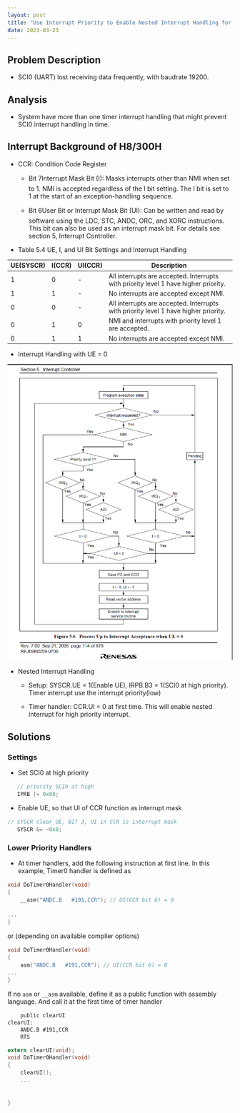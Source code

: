 ```yaml
---
layout: post
title: "Use Interrupt Priority to Enable Nested Interrupt Handling for H8/300H"
date: 2023-03-23
---
```


## Problem Description

* SCI0 (UART) lost receiving data frequently, with baudrate 19200.  

## Analysis

* System have more than one timer interrupt handling that might prevent SCI0 interrupt handling in time.  

## Interrupt Background of H8/300H

* CCR: Condition Code Register
  * Bit 7Interrupt Mask Bit (I): Masks interrupts other than NMI when set to 1. NMI is
accepted regardless of the I bit setting. The I bit is set to 1 at the start of an exception-handling
sequence.

  * Bit 6User Bit or Interrupt Mask Bit (UI): Can be written and read by software using the
LDC, STC, ANDC, ORC, and XORC instructions. This bit can also be used as an interrupt
mask bit. For details see section 5, Interrupt Controller.

* Table 5.4 UE, I, and UI Bit Settings and Interrupt Handling

| UE(SYSCR) | I(CCR) | UI(CCR) | Description                                                                        |
|-----------|--------|---------|------------------------------------------------------------------------------------|
| 1         | 0      | -       | All interrupts are accepted. Interrupts with priority level 1 have higher priority.|
| 1         | 1      | -       | No interrupts are accepted except NMI.                                             |
| 0         | 0      | -       | All interrupts are accepted. Interrupts with priority level 1 have higher priority.|
| 0         | 1      | 0       | NMI and interrupts with priority level 1 are accepted.                             |
| 0         | 1      | 1       | No interrupts are accepted except NMI.                                             |

* Interrupt Handling with UE = 0

![H8 Interupt Handling](assets/2023-03-23/H8_Interrupt_handling.png)

* Nested Interrupt Handling
  * Setup: SYSCR.UE = 1(Enable UE), IRPB.B3 = 1(SCI0 at high priority).  Timer interrupt use the interrupt priority(low)

  * Timer handler: CCR.UI = 0 at first time.  This will enable nested interrupt for high priority interrupt.
  
## Solutions

### Settings

* Set SCI0 at high priority

```c
   // priority SCI0 at high
   IPRB |= 0x08;
```

* Enable UE, so that UI of CCR function as interrupt mask

```c
// SYSCR clear UE, BIT 3, UI in CCR is interrupt mask
   SYSCR &= ~0x8;
```

### Lower Priority Handlers

* At timer handlers, add the following instruction at first line.  In this example, Timer0 handler is defined as

```c
void DoTimer0Handler(void)
{
    __asm("ANDC.B   #191,CCR"); // UI(CCR bit 6) = 0

...
}
```

or (depending on available compiler options)

```c
void DoTimer0Handler(void)
{
    asm("ANDC.B   #191,CCR"); // UI(CCR bit 6) = 0
...
}
```

If no `asm` or `__asm` available, define it as a public function with assembly language.  And call it at the first time of timer handler

```s20
    public clearUI
clearUI:
    ANDC.B #191,CCR
    RTS
```

```c
extern clearUI(void);
void DoTimer0Handler(void)
{
    clearUI();
    ...


}    
```
